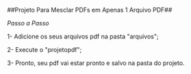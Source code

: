 ##Projeto Para Mesclar PDFs em Apenas 1 Arquivo PDF##

*Passo a Passo*

1- Adicione os seus arquivos pdf na pasta "arquivos";

2- Execute o "projetopdf";

3- Pronto, seu pdf vai estar pronto e salvo na pasta do projeto.
